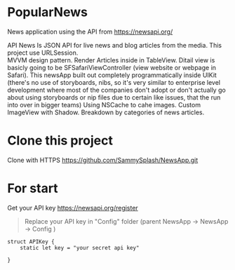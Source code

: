 # PopularNews
News application using the API from https://newsapi.org/

API News Is JSON API for live news and blog articles from the media.
This project use URLSession.  
MVVM design pattern.
Render Articles inside in TableView.
Ditail view is basicly going to be SFSafariViewController (view website or webpage in Safari).
This newsApp built out completely programmatically inside UIKit (there's no use of storyboards, nibs, so it's very similar to enterprise level development where most of the companies don't adopt or don't actually go about using storyboards or nip files due to certain like issues, that the run into over in bigger teams)
Using NSCache to cahe images.
Custom ImageView with Shadow.
Breakdown by categories of news articles.

# Clone this project

Clone with HTTPS
https://github.com/SammySplash/NewsApp.git

# For start

Get your API key
https://newsapi.org/register

>Replace your API key in "Config" folder (parent NewsApp -> NewsApp -> Config )
```
struct APIKey {
    static let key = "your secret api key"
    
}

```

 
